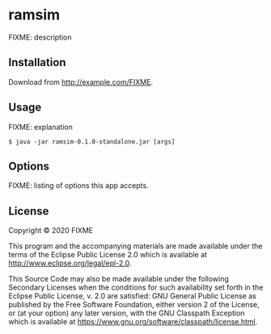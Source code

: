 # ramsim

FIXME: description

## Installation

Download from http://example.com/FIXME.

## Usage

FIXME: explanation

    $ java -jar ramsim-0.1.0-standalone.jar [args]

## Options

FIXME: listing of options this app accepts.

## License

Copyright © 2020 FIXME

This program and the accompanying materials are made available under the
terms of the Eclipse Public License 2.0 which is available at
http://www.eclipse.org/legal/epl-2.0.

This Source Code may also be made available under the following Secondary
Licenses when the conditions for such availability set forth in the Eclipse
Public License, v. 2.0 are satisfied: GNU General Public License as published by
the Free Software Foundation, either version 2 of the License, or (at your
option) any later version, with the GNU Classpath Exception which is available
at https://www.gnu.org/software/classpath/license.html.
